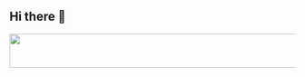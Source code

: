 ## Hi there 👋


<a href="https://github.com/devxb/gitanimals">
  <img src="https://render.gitanimals.org/lines/{Kimjipang}?pet-id=1" width="1000" height="60"/>
</a>











